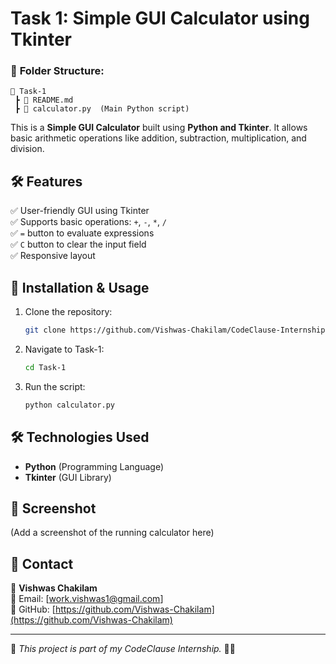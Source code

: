 # Task 1: Simple GUI Calculator using Tkinter  

### 📁 **Folder Structure:**  
```
📁 Task-1  
 ┣ 📜 README.md  
 ┣ 📜 calculator.py  (Main Python script)  
```

This is a **Simple GUI Calculator** built using **Python and Tkinter**. It allows basic arithmetic operations like addition, subtraction, multiplication, and division.  

## 🛠 Features  
✅ User-friendly GUI using Tkinter  
✅ Supports basic operations: `+`, `-`, `*`, `/`  
✅ `=` button to evaluate expressions  
✅ `C` button to clear the input field  
✅ Responsive layout  

## 📌 Installation & Usage  
1. Clone the repository:  
   ```bash
   git clone https://github.com/Vishwas-Chakilam/CodeClause-Internship.git
   ```
2. Navigate to Task-1:  
   ```bash
   cd Task-1
   ```
3. Run the script:  
   ```bash
   python calculator.py
   ```

## 🛠 Technologies Used  
- **Python** (Programming Language)  
- **Tkinter** (GUI Library)  

## 📸 Screenshot  
(Add a screenshot of the running calculator here)  

## 📧 Contact  
👤 **Vishwas Chakilam**  
📧 Email: [work.vishwas1@gmail.com]  
🔗 GitHub: [https://github.com/Vishwas-Chakilam](https://github.com/Vishwas-Chakilam)  

---

🌟 _This project is part of my CodeClause Internship._ 🚀✨  
```

